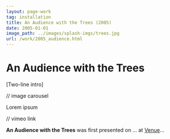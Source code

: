 ```yaml
---
layout: page-work
tag: installation
title: An Audience with the Trees (2005)
date: 2005-01-01
image_path: ../images/splash-imgs/trees.jpg
url: /work/2005_audience.html
---
```

# An Audience with the Trees

[Two-line intro]

// image carousel

Lorem ipsum

// vimeo link

**An Audience with the Trees** was first presented on ... at [Venue](https://www.google.com)...
